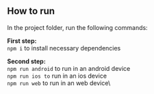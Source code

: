 ## How to run
In the project folder, run the following commands:

**First step:**\
`npm i` to install necessary dependencies

**Second step:**\
`npm run android` to run in an android device\
`npm run ios to` run in an ios device\
`npm run web` to run in an web device\
